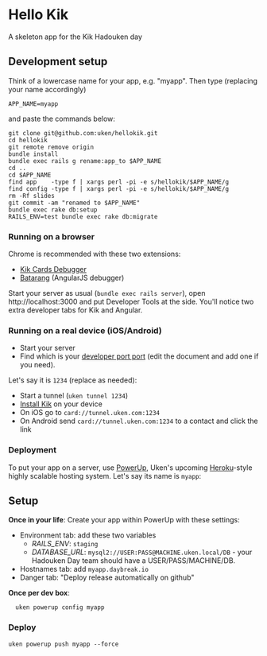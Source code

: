 # Hello Kik

A skeleton app for the Kik Hadouken day

## Development setup

Think of a lowercase name for your app, e.g. "myapp". Then type (replacing your name accordingly)

    APP_NAME=myapp

and paste the commands below:

    git clone git@github.com:uken/hellokik.git 
    cd hellokik
    git remote remove origin
    bundle install
    bundle exec rails g rename:app_to $APP_NAME
    cd ..
    cd $APP_NAME
    find app    -type f | xargs perl -pi -e s/hellokik/$APP_NAME/g
    find config -type f | xargs perl -pi -e s/hellokik/$APP_NAME/g
    rm -Rf slides
    git commit -am "renamed to $APP_NAME"
    bundle exec rake db:setup
    RAILS_ENV=test bundle exec rake db:migrate
    
### Running on a browser

Chrome is recommended with these two extensions:

- [Kik Cards Debugger](https://chrome.google.com/webstore/detail/kik-cards-debugger/occbnccdhakfaomkhhdkmmknjbghmllm)
- [Batarang](https://chrome.google.com/webstore/detail/angularjs-batarang/ighdmehidhipcmcojjgiloacoafjmpfk) (AngularJS debugger)

Start your server as usual (`bundle exec rails server`), open http://localhost:3000 and put Developer Tools at the side. You'll notice two extra developer tabs for Kik and Angular.

### Running on a real device (iOS/Android)

- Start your server
- Find which is your [developer port port](https://sites.google.com/a/uken.com/team/developer-resources/ports) (edit the document and add one if you need).

Let's say it is `1234` (replace as needed):

- Start a tunnel (`uken tunnel 1234`)
- [Install Kik](http://kik.com/) on your device
- On iOS go to `card://tunnel.uken.com:1234`
- On Android send `card://tunnel.uken.com:1234` to a contact and click the link

### Deployment

To put your app on a server, use [PowerUp](https://github.com/uken/powerup), Uken's upcoming [Heroku](https://www.heroku.com/)-style highly scalable hosting system. Let's say its name is `myapp`:

## Setup

**Once in your life**: Create your app within PowerUp with these settings:

- Environment tab: add these two variables
    - *RAILS_ENV*: `staging`
    - *DATABASE_URL*: `mysql2://USER:PASS@MACHINE.uken.local/DB` - your Hadouken Day team should have a USER/PASS/MACHINE/DB.
- Hostnames tab: add `myapp.daybreak.io`
- Danger tab: "Deploy release automatically on github" 

**Once per dev box**:

      uken powerup config myapp

### Deploy

    uken powerup push myapp --force

